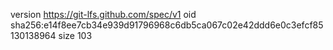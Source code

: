 version https://git-lfs.github.com/spec/v1
oid sha256:e14f8ee7cb34e939d91796968c6db5ca067c02e42ddd6e0c3efcf85130138964
size 103
